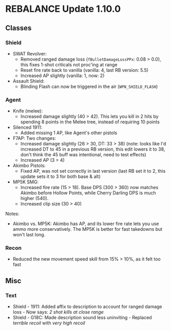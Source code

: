 # REBALANCE Update 1.10.0

## Classes

### Shield

- SWAT Revolver:
  - Removed ranged damage loss (`fBulletDamageLossPPx`: 0.08 > 0.0), this fixes 1-shot criticals not proc'ing at range
  - Reset fire rate back to vanilla (vanilla: 4, last RB version: 5.5)
  - Increased AP slightly (vanilla: 1, now: 2)
- Assault Shield:
  - Blinding Flash can now be triggered in the air (`WPN_SHIELD_FLASH`)

### Agent

- Knife (melee):
  - Increased damage slightly (40 > 42). This lets you kill in 2 hits by spending 8 points in the Melee tree, instead of requiring 10 points
- Silenced 1911:
  - Added missing 1 AP, like Agent's other pistols
- F7AP: Two changes:
  - Increased damage slightly (26 > 30, DT: 33 > 38) (note: looks like I'd increased DT to 45 in a previous RB version, this edit lowers it to 38, don't think the 45 buff was intentional, need to test effects)
  - Increased AP (3 > 4)
- Akimbo Pistols:
  - Fixed AP, was not set correctly in last version (last RB set it to 2, this update sets it to 3 for both base & alt)
- MP5K SMG:
  - Increased fire rate (15 > 18). Base DPS (300 > 360) now matches Akimbo before Hollow Points, while Cherry Darling DPS is much higher (540).
  - Increased clip size (30 > 40)

Notes:

- Akimbo vs. MP5K: Akimbo has AP, and its lower fire rate lets you use ammo more conservatively. The MP5K is better for fast takedowns but won't last long.

### Recon

- Reduced the new movement speed skill from 15% > 10%, as it felt too fast


## Misc

### Text

- Shield - 1911: Added affix to description to account for ranged damage loss - Now says: _2 shot kills at close range_
- Shield - G18C: Made description sound less uninviting - Replaced _terrible recoil_ with _very high recoil_
